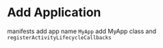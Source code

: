 # Add Application
manifests add app name `MyApp`
add MyApp class and `registerActivityLifecycleCallbacks`